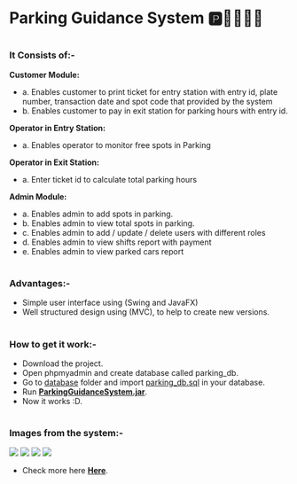 # Parking Guidance System 🅿🚗🚗🚗🚗

#
### It Consists of:-

**Customer Module:**
*  a. Enables customer to print ticket for entry station with entry id, plate number, transaction date and spot code that provided by the system
*  b. Enables customer to pay in exit station for parking hours with entry id.

**Operator in Entry Station:**
*  a. Enables operator to monitor free spots in Parking

**Operator in Exit Station:**
*  a. Enter ticket id to calculate total parking hours
  
**Admin Module:**
*  a. Enables admin to add spots in parking.
*  b. Enables admin to view total spots in parking.
*  c. Enables admin to add / update / delete users with different roles
*  d. Enables admin to view shifts report with payment
*  e. Enables admin to view parked cars report
#
### Advantages:-
*  Simple user interface using (Swing and JavaFX)
*  Well structured design using (MVC), to help to create new versions.

#
### How to get it work:-
*  Download the project.
*  Open phpmyadmin and create database called parking_db.
*  Go to <a href="https://github.com/H-mahmoud/Parking-Guidance-System/tree/master/database">database</a> folder and import <a href="https://github.com/H-mahmoud/Parking-Guidance-System/tree/master/database">parking_db.sql</a> in your database.
*  Run <a href="https://github.com/H-mahmoud/Parking-Guidance-System">**ParkingGuidanceSystem.jar**</a>.
*  Now it works :D.

#
### Images from the system:-

<img src="images/home.jpg">
<img src="images/ticket.jpg">
<img src="images/login.jpg">
<img src="images/profile.jpg">

*  Check more here <a href="https://github.com/H-mahmoud/Parking-Guidance-System/images">**Here**</a>.
